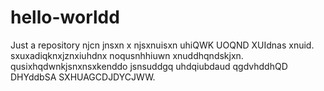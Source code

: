 # hello-worldd
Just a repository
njcn jnsxn x njsxnuisxn  uhiQWK UOQND XUIdnas xnuid.
sxuxadiqknxjznxiuhdnx  noqusnhhiuwn xnuddhqndskjxn.
qusixhqdwnkjsnxnsxkenddo  jsnsuddgq uhdqiubdaud qgdvhddhQD DHYddbSA SXHUAGCDJDYCJWW.
